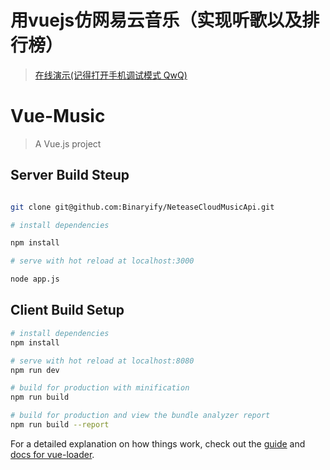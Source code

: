 # 用vuejs仿网易云音乐（实现听歌以及排行榜）

> [在线演示(记得打开手机调试模式 QwQ)](118.89.227.245)

# Vue-Music

> A Vue.js project

## Server Build Steup

``` bash

git clone git@github.com:Binaryify/NeteaseCloudMusicApi.git

# install dependencies

npm install

# serve with hot reload at localhost:3000

node app.js

```

## Client Build Setup

``` bash
# install dependencies
npm install

# serve with hot reload at localhost:8080
npm run dev

# build for production with minification
npm run build

# build for production and view the bundle analyzer report
npm run build --report
```

For a detailed explanation on how things work, check out the [guide](http://vuejs-templates.github.io/webpack/) and [docs for vue-loader](http://vuejs.github.io/vue-loader).


